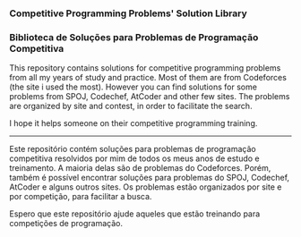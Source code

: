### Competitive Programming Problems' Solution Library
### Biblioteca de Soluções para Problemas de Programação Competitiva

This repository contains solutions for competitive programming problems from all my years of study and practice. Most of them are from Codeforces (the site i used the most). However you can find solutions for some problems from SPOJ, Codechef, AtCoder and other few sites. The problems are organized by site and contest, in order to facilitate the search. 

I hope it helps someone on their competitive programming training. 

-----------------------------------------------------------------------------------------------------------------------------------

Este repositório contém soluções para problemas de programação competitiva resolvidos por mim de todos os meus anos de estudo e treinamento. A maioria delas são de problemas do Codeforces. Porém, também é possível encontrar soluções para problemas do SPOJ, Codechef, AtCoder e alguns outros sites. Os problemas estão organizados por site e por competição, para facilitar a busca. 

Espero que este repositório ajude aqueles que estão treinando para competições de programação. 
